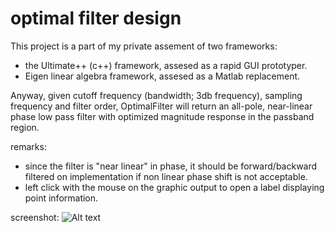 # optimal filter design

This project is a part of my private assement of two frameworks:
* the Ultimate++ (c++) framework, assesed as a rapid GUI prototyper.
* Eigen linear algebra framework, assesed as a Matlab replacement.


Anyway, given cutoff frequency (bandwidth; 3db frequency), sampling frequency and filter order,
OptimalFilter will return an all-pole, near-linear phase low pass filter with optimized
magnitude response in the passband region.


remarks:
* since the filter is "near linear" in phase, it should be forward/backward filtered
 on implementation if non linear phase shift is not acceptable.
* left click with the mouse on the graphic output to open a label displaying 
 point information.

screenshot:
![Alt text](https://cloud.githubusercontent.com/assets/5231886/18216478/979c9f50-715f-11e6-85af-e4b2593f448a.png)
